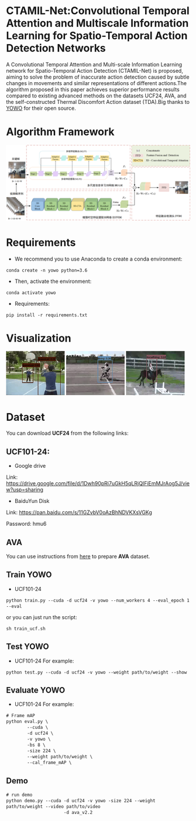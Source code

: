 # CTAMIL-Net:Convolutional Temporal Attention and Multiscale Information Learning for  Spatio-Temporal Action Detection Networks

A Convolutional Temporal Attention and Multi-scale Information Learning network for Spatio-Temporal Action Detection (CTAMIL-Net) is proposed, aiming to solve the problem of inaccurate action detection caused by subtle changes in movements and similar representations of different actions.The algorithm proposed in this paper achieves superior performance results compared to existing advanced methods on the datasets UCF24, AVA, and the self-constructed Thermal Discomfort Action dataset (TDA).Big thanks to [YOWO](https://github.com/wei-tim/YOWO) for their open source. 

# Algorithm Framework
![image](./img_files/Figure.png)


# Requirements
- We recommend you to use Anaconda to create a conda environment:
```Shell
conda create -n yowo python=3.6
```

- Then, activate the environment:
```Shell
conda activate yowo
```

- Requirements:
```Shell
pip install -r requirements.txt 
```

# Visualization

![image](./img_files/v_Basketball_g07_c04.gif)
![image](./img_files/v_Biking_g01_c01.gif)
![image](./img_files/v_HorseRiding_g01_c03.gif)

# Dataset
You can download **UCF24**  from the following links:

## UCF101-24:
* Google drive

Link: https://drive.google.com/file/d/1Dwh90pRi7uGkH5qLRjQIFiEmMJrAog5J/view?usp=sharing

* BaiduYun Disk

Link: https://pan.baidu.com/s/11GZvbV0oAzBhNDVKXsVGKg

Password: hmu6 

## AVA
You can use instructions from [here](https://github.com/yjh0410/AVA_Dataset) to prepare **AVA** dataset.


## Train YOWO
* UCF101-24

```Shell
python train.py --cuda -d ucf24 -v yowo --num_workers 4 --eval_epoch 1 --eval
```

or you can just run the script:

```Shell
sh train_ucf.sh
```

##  Test YOWO
* UCF101-24
For example:

```Shell
python test.py --cuda -d ucf24 -v yowo --weight path/to/weight --show
```

## Evaluate YOWO
* UCF101-24
For example:

```Shell
# Frame mAP
python eval.py \
        --cuda \
        -d ucf24 \
        -v yowo \
        -bs 8 \
        -size 224 \
        --weight path/to/weight \
        --cal_frame_mAP \
```

## Demo
```Shell
# run demo
python demo.py --cuda -d ucf24 -v yowo -size 224 --weight path/to/weight --video path/to/video
                      -d ava_v2.2
```